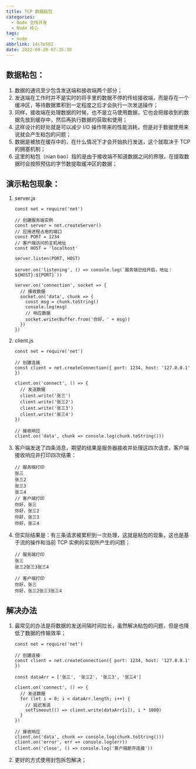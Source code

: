 ```yaml
---
title: TCP 数据粘包
categories:
  - Node 全栈开发
  - Node 核心
tags:
  - node
abbrlink: 14c7e502
date: 2022-09-20 07:35:30
---
```

## 数据粘包：
1. 数据的通讯至少包含发送端和接收端两个部分；
2. 发送端在工作时并不是实时的将手里的数据不停的传给接收端，而是存在一个缓冲区，等待数据累积到一定程度之后才会执行一次发送操作；
3. 同样，接收端在处理数据的时候，也不是立马使用数据，它也会把接收到的数据先放到缓存中，然后再执行数据的获取和使用；
4. 这样设计的好处就是可以减少 I/O 操作带来的性能消耗，但是对于数据使用来说就会产生粘包的问题；
5. 数据是被放在缓存中的，在什么情况下才会开始执行发送，这个就取决于 TCP 的拥塞机制；
6. 这里的粘包（nian bao）指的是由于接收端不知道数据之间的界限，在提取数据时会按照预估的字节数提取缓冲区的数据；
	
## 演示粘包现象：
1. server.js
    ```JS
    const net = require('net')
    
    // 创建服务端实例
    const server = net.createServer()
    // 应用进程占用的端口
    const PORT = 1234
    // 客户端访问的主机地址
    const HOST = 'localhost'
    
    server.listen(PORT, HOST)
    
    server.on('listening', () => console.log(`服务端已经开启，地址：${HOST}:${PORT}`))
    
    server.on('connection', socket => {
      // 接收数据
      socket.on('data', chunk => {
        const msg = chunk.toString()
        console.log(msg)
        // 响应数据
        socket.write(Buffer.from('你好，' + msg))
      })
    })
    ```
2. client.js
    ```JS
    const net = require('net')
    
    // 创建连接
    const client = net.createConnection({ port: 1234, host: '127.0.0.1' })
    
    client.on('connect', () => {
      // 发送数据
      client.write('张三')
      client.write('张三2')
      client.write('张三3')
      client.write('张三4')
    })
    
    // 接收响应
    client.on('data', chunk => console.log(chunk.toString()))
    ```
3. 客户端发送了四条消息，期望的结果是服务器接收并处理这四次请求，客户端接收响应并打印四次结果：
    ```JS
    // 服务端打印
    张三
    张三2
    张三3
    张三4
    // 客户端打印
    你好，张三
    你好，张三2
    你好，张三3
    你好，张三4
    ```
4. 但实际结果是：有三条请求被累积到一次处理，这就是粘包的现象，这也是基于流的操作和当前 TCP 实例的实现所产生的问题；
    ```JS
    // 服务端打印
    张三
    张三2张三3张三4

    // 客户端打印
    你好，张三
    你好，张三2张三3张三4
    ```

## 解决办法
1. 最常见的办法是将数据的发送间隔时间拉长，虽然解决粘包的问题，但是也降低了数据的传输效率；
    ```JS
    const net = require('net')
    
    // 创建连接
    const client = net.createConnection({ port: 1234, host: '127.0.0.1' })
    
    const dataArr = ['张三', '张三2', '张三3', '张三4']
    
    client.on('connect', () => {
      // 发送数据
      for (let i = 0; i < dataArr.length; i++) {
        // 延迟发送
        setTimeout(() => client.write(dataArr[i]), i * 1000)
      }
    })
    
    // 接收响应
    client.on('data', chunk => console.log(chunk.toString()))
    client.on('error', err => console.log(err))
    client.on('close', () => console.log('客户端断开连接'))
    ```
2. 更好的方式使用封包拆包解决；
